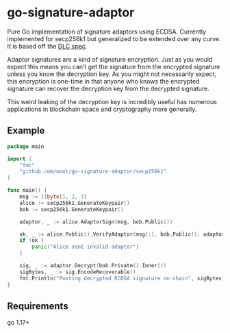 # go-signature-adaptor

Pure Go implementation of signature adaptors using ECDSA. Currently implemented for secp256k1 but generalized to be extended over any curve. It is based off the [DLC spec](https://github.com/discreetlogcontracts/dlcspecs/blob/master/ECDSA-adaptor.md).

Adaptor signatures are a kind of signature encryption. Just as you would expect this means you can’t get the signature from the encrypted signature unless you know the decryption key. As you might not necessarily expect, this encryption is one-time in that anyone who knows the encrypted signature can recover the decryption key from the decrypted signature.

This weird leaking of the decryption key is incredibly useful has numerous applications in blockchain space and cryptography more generally.

## Example
```go
package main

import (
	"fmt"
	"github.com/noot/go-signature-adaptor/secp256k1"
)

func main() {
	msg := []byte{1, 2, 3}
	alice := secp256k1.GenerateKeypair()
	bob := secp256k1.GenerateKeypair()

	adaptor, _ := alice.AdaptorSign(msg, bob.Public())

	ok, _ := alice.Public().VerifyAdaptor(msg[:], bob.Public(), adaptor)
	if !ok {
		panic("Alice sent invalid adaptor")
	}

	sig, _ := adaptor.Decrypt(bob.Private().Inner())
	sigBytes, _ := sig.EncodeRecoverable()
	fmt.Println("Posting decrypted ECDSA signature on-chain", sigBytes, "🚀")
}
```

## Requirements

go 1.17+

